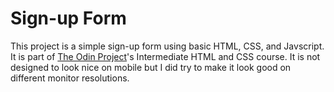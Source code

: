 # Sign-up Form
This project is a simple sign-up form using basic HTML, CSS, and Javscript. It is part of [The Odin Project](theodinproject.com)'s Intermediate HTML and CSS course. It is not designed to look nice on mobile but I did try to make it look good on different monitor resolutions.
